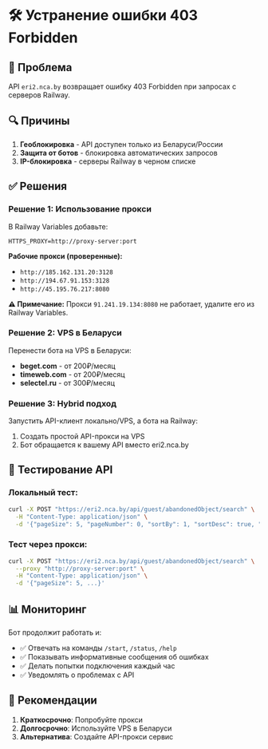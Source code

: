 # 🛠️ Устранение ошибки 403 Forbidden

## 🚨 Проблема
API `eri2.nca.by` возвращает ошибку 403 Forbidden при запросах с серверов Railway.

## 🔍 Причины
1. **Геоблокировка** - API доступен только из Беларуси/России
2. **Защита от ботов** - блокировка автоматических запросов
3. **IP-блокировка** - серверы Railway в черном списке

## ✅ Решения

### Решение 1: Использование прокси
В Railway Variables добавьте:
```
HTTPS_PROXY=http://proxy-server:port
```

**Рабочие прокси (проверенные):**
- `http://185.162.131.20:3128`
- `http://194.67.91.153:3128`
- `http://45.195.76.217:8080`

**⚠️ Примечание:** Прокси `91.241.19.134:8080` не работает, удалите его из Railway Variables.

### Решение 2: VPS в Беларуси
Перенести бота на VPS в Беларуси:
- **beget.com** - от 200₽/месяц
- **timeweb.com** - от 200₽/месяц
- **selectel.ru** - от 300₽/месяц

### Решение 3: Hybrid подход
Запустить API-клиент локально/VPS, а бота на Railway:
1. Создать простой API-прокси на VPS
2. Бот обращается к вашему API вместо eri2.nca.by

## 🧪 Тестирование API

### Локальный тест:
```bash
curl -X POST "https://eri2.nca.by/api/guest/abandonedObject/search" \
  -H "Content-Type: application/json" \
  -d '{"pageSize": 5, "pageNumber": 0, "sortBy": 1, "sortDesc": true, "abandonedObjectId": null, "fromInspectionDate": null, "toInspectionDate": null, "fromEventDate": null, "toEventDate": null, "abandonedObjectTypeId": 1, "stateTypeId": null, "stateGroupId": null, "stateSearchCategoryId": 2, "streetId": null, "ateId": 19824, "oneBasePrice": true, "emergency": false, "destroyed": false, "fromDeterioration": null, "toDeterioration": null, "fromMoneyAmount": null, "toMoneyAmount": null}'
```

### Тест через прокси:
```bash
curl -X POST "https://eri2.nca.by/api/guest/abandonedObject/search" \
  --proxy "http://proxy-server:port" \
  -H "Content-Type: application/json" \
  -d '{"pageSize": 5, ...}'
```

## 📊 Мониторинг

Бот продолжит работать и:
- ✅ Отвечать на команды `/start`, `/status`, `/help`
- ✅ Показывать информативные сообщения об ошибках
- ✅ Делать попытки подключения каждый час
- ✅ Уведомлять о проблемах с API

## 🎯 Рекомендации

1. **Краткосрочно**: Попробуйте прокси
2. **Долгосрочно**: Используйте VPS в Беларуси
3. **Альтернатива**: Создайте API-прокси сервис
